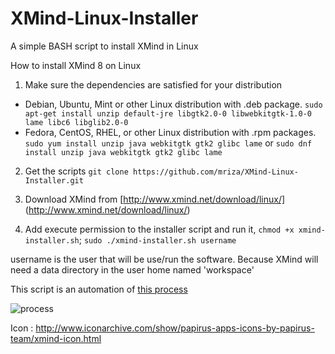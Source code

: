 # XMind-Linux-Installer
A simple BASH script to install XMind in Linux

How to install XMind 8 on Linux

1. Make sure the dependencies are satisfied for your distribution
 - Debian, Ubuntu, Mint or other Linux distribution with .deb package. `sudo apt-get install unzip default-jre libgtk2.0-0 libwebkitgtk-1.0-0 lame libc6 libglib2.0-0`
 - Fedora, CentOS, RHEL, or other Linux distribution with .rpm packages. `sudo yum install unzip java webkitgtk gtk2 glibc lame` or `sudo dnf install unzip java webkitgtk gtk2 glibc lame`
2. Get the scripts `git clone https://github.com/mriza/XMind-Linux-Installer.git`
3. Download XMind from [http://www.xmind.net/download/linux/] (http://www.xmind.net/download/linux/)

4. Add execute permission to the installer script and run it,
   `chmod +x xmind-installer.sh`; `sudo ./xmind-installer.sh username`

username is the user that will be use/run the software. Because XMind will need a data directory in the user home named 'workspace'

This script is an automation of [this process](http://www.xmind.net/m/PuDC)

![process](https://xmindshare.s3.amazonaws.com/preview/PuDC-FwEzHqO-77495.png)

Icon : http://www.iconarchive.com/show/papirus-apps-icons-by-papirus-team/xmind-icon.html
